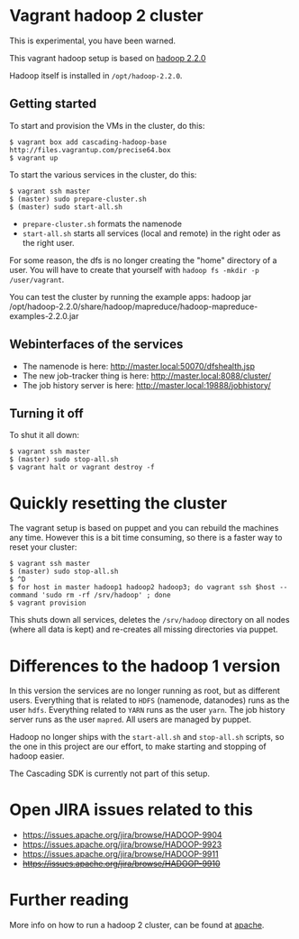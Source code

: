 # Vagrant hadoop 2 cluster

This is experimental, you have been warned. 

This vagrant hadoop setup is based on [hadoop
2.2.0](http://hadoop.apache.org/docs/r2.2.0/hadoop-project-dist/hadoop-common/releasenotes.html)

Hadoop itself is installed in `/opt/hadoop-2.2.0`.

## Getting started

To start and provision the VMs in the cluster, do this:

    $ vagrant box add cascading-hadoop-base http://files.vagrantup.com/precise64.box
    $ vagrant up
    
To start the various services in the cluster, do this:

    $ vagrant ssh master
    $ (master) sudo prepare-cluster.sh
    $ (master) sudo start-all.sh

* `prepare-cluster.sh` formats the namenode
* `start-all.sh` starts all services (local and remote) in the right oder as the
 right user. 

For some reason, the dfs is no longer creating the "home" directory of a user. You will
have to create that yourself with `hadoop fs -mkdir -p /user/vagrant`.

You can test the cluster by running the example apps: 
    hadoop jar /opt/hadoop-2.2.0/share/hadoop/mapreduce/hadoop-mapreduce-examples-2.2.0.jar

## Webinterfaces of the services

* The namenode is here: http://master.local:50070/dfshealth.jsp
* The new job-tracker thing is here: http://master.local:8088/cluster/
* The job history server is here: http://master.local:19888/jobhistory/


## Turning it off

To shut it all down:

    $ vagrant ssh master
    $ (master) sudo stop-all.sh
    $ vagrant halt or vagrant destroy -f

# Quickly resetting the cluster

The vagrant setup is based on puppet and you can rebuild the machines any time.
However this is a bit time consuming, so there is a faster way to reset your
cluster:

    $ vagrant ssh master
    $ (master) sudo stop-all.sh
    $ ^D
    $ for host in master hadoop1 hadoop2 hadoop3; do vagrant ssh $host --command 'sudo rm -rf /srv/hadoop' ; done
    $ vagrant provision

This shuts down all services, deletes the `/srv/hadoop` directory on all nodes
(where all data is kept) and re-creates all missing directories via puppet.


# Differences to the hadoop 1 version

In this version the services are no longer running as root, but as different
users. Everything that is related to `HDFS` (namenode, datanodes) runs as the user
`hdfs`. Everything related to `YARN` runs as the user `yarn`. The job history
server runs as the user `mapred`. All users are managed by puppet.

Hadoop no longer ships with the `start-all.sh` and `stop-all.sh` scripts, so
the one in this project are our effort, to make starting and stopping of hadoop
easier.

The Cascading SDK is currently not part of this setup.

# Open JIRA issues related to this

* https://issues.apache.org/jira/browse/HADOOP-9904
* https://issues.apache.org/jira/browse/HADOOP-9923
* https://issues.apache.org/jira/browse/HADOOP-9911
* <del>https://issues.apache.org/jira/browse/HADOOP-9910</del>

# Further reading

More info on how to run a hadoop 2 cluster, can be found at
[apache](http://hadoop.apache.org/docs/r2.2.0/hadoop-project-dist/hadoop-common/ClusterSetup.html).
